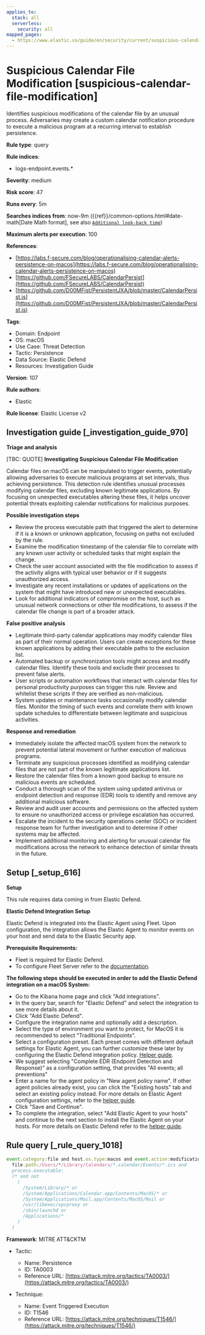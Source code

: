 ```yaml
---
applies_to:
  stack: all
  serverless:
    security: all
mapped_pages:
  - https://www.elastic.co/guide/en/security/current/suspicious-calendar-file-modification.html
---
```


# Suspicious Calendar File Modification [suspicious-calendar-file-modification]

Identifies suspicious modifications of the calendar file by an unusual process. Adversaries may create a custom calendar notification procedure to execute a malicious program at a recurring interval to establish persistence.

**Rule type**: query

**Rule indices**:

* logs-endpoint.events.*

**Severity**: medium

**Risk score**: 47

**Runs every**: 5m

**Searches indices from**: now-9m ({{ref}}/common-options.html#date-math[Date Math format], see also [`Additional look-back time`](docs-content://solutions/security/detect-and-alert/create-detection-rule.md#rule-schedule))

**Maximum alerts per execution**: 100

**References**:

* [https://labs.f-secure.com/blog/operationalising-calendar-alerts-persistence-on-macos](https://labs.f-secure.com/blog/operationalising-calendar-alerts-persistence-on-macos)
* [https://github.com/FSecureLABS/CalendarPersist](https://github.com/FSecureLABS/CalendarPersist)
* [https://github.com/D00MFist/PersistentJXA/blob/master/CalendarPersist.js](https://github.com/D00MFist/PersistentJXA/blob/master/CalendarPersist.js)

**Tags**:

* Domain: Endpoint
* OS: macOS
* Use Case: Threat Detection
* Tactic: Persistence
* Data Source: Elastic Defend
* Resources: Investigation Guide

**Version**: 107

**Rule authors**:

* Elastic

**Rule license**: Elastic License v2

## Investigation guide [_investigation_guide_970]

**Triage and analysis**

[TBC: QUOTE]
**Investigating Suspicious Calendar File Modification**

Calendar files on macOS can be manipulated to trigger events, potentially allowing adversaries to execute malicious programs at set intervals, thus achieving persistence. This detection rule identifies unusual processes modifying calendar files, excluding known legitimate applications. By focusing on unexpected executables altering these files, it helps uncover potential threats exploiting calendar notifications for malicious purposes.

**Possible investigation steps**

* Review the process executable path that triggered the alert to determine if it is a known or unknown application, focusing on paths not excluded by the rule.
* Examine the modification timestamp of the calendar file to correlate with any known user activity or scheduled tasks that might explain the change.
* Check the user account associated with the file modification to assess if the activity aligns with typical user behavior or if it suggests unauthorized access.
* Investigate any recent installations or updates of applications on the system that might have introduced new or unexpected executables.
* Look for additional indicators of compromise on the host, such as unusual network connections or other file modifications, to assess if the calendar file change is part of a broader attack.

**False positive analysis**

* Legitimate third-party calendar applications may modify calendar files as part of their normal operation. Users can create exceptions for these known applications by adding their executable paths to the exclusion list.
* Automated backup or synchronization tools might access and modify calendar files. Identify these tools and exclude their processes to prevent false alerts.
* User scripts or automation workflows that interact with calendar files for personal productivity purposes can trigger this rule. Review and whitelist these scripts if they are verified as non-malicious.
* System updates or maintenance tasks occasionally modify calendar files. Monitor the timing of such events and correlate them with known update schedules to differentiate between legitimate and suspicious activities.

**Response and remediation**

* Immediately isolate the affected macOS system from the network to prevent potential lateral movement or further execution of malicious programs.
* Terminate any suspicious processes identified as modifying calendar files that are not part of the known legitimate applications list.
* Restore the calendar files from a known good backup to ensure no malicious events are scheduled.
* Conduct a thorough scan of the system using updated antivirus or endpoint detection and response (EDR) tools to identify and remove any additional malicious software.
* Review and audit user accounts and permissions on the affected system to ensure no unauthorized access or privilege escalation has occurred.
* Escalate the incident to the security operations center (SOC) or incident response team for further investigation and to determine if other systems may be affected.
* Implement additional monitoring and alerting for unusual calendar file modifications across the network to enhance detection of similar threats in the future.


## Setup [_setup_616]

**Setup**

This rule requires data coming in from Elastic Defend.

**Elastic Defend Integration Setup**

Elastic Defend is integrated into the Elastic Agent using Fleet. Upon configuration, the integration allows the Elastic Agent to monitor events on your host and send data to the Elastic Security app.

**Prerequisite Requirements:**

* Fleet is required for Elastic Defend.
* To configure Fleet Server refer to the [documentation](docs-content://reference/ingestion-tools/fleet/fleet-server.md).

**The following steps should be executed in order to add the Elastic Defend integration on a macOS System:**

* Go to the Kibana home page and click "Add integrations".
* In the query bar, search for "Elastic Defend" and select the integration to see more details about it.
* Click "Add Elastic Defend".
* Configure the integration name and optionally add a description.
* Select the type of environment you want to protect, for MacOS it is recommended to select "Traditional Endpoints".
* Select a configuration preset. Each preset comes with different default settings for Elastic Agent, you can further customize these later by configuring the Elastic Defend integration policy. [Helper guide](docs-content://solutions/security/configure-elastic-defend/configure-an-integration-policy-for-elastic-defend.md).
* We suggest selecting "Complete EDR (Endpoint Detection and Response)" as a configuration setting, that provides "All events; all preventions"
* Enter a name for the agent policy in "New agent policy name". If other agent policies already exist, you can click the "Existing hosts" tab and select an existing policy instead. For more details on Elastic Agent configuration settings, refer to the [helper guide](docs-content://reference/ingestion-tools/fleet/agent-policy.md).
* Click "Save and Continue".
* To complete the integration, select "Add Elastic Agent to your hosts" and continue to the next section to install the Elastic Agent on your hosts. For more details on Elastic Defend refer to the [helper guide](docs-content://solutions/security/configure-elastic-defend/install-elastic-defend.md).


## Rule query [_rule_query_1018]

```js
event.category:file and host.os.type:macos and event.action:modification and
  file.path:/Users/*/Library/Calendars/*.calendar/Events/*.ics and
  process.executable:
  (* and not
    (
      /System/Library/* or
      /System/Applications/Calendar.app/Contents/MacOS/* or
      /System/Applications/Mail.app/Contents/MacOS/Mail or
      /usr/libexec/xpcproxy or
      /sbin/launchd or
      /Applications/*
    )
  )
```

**Framework**: MITRE ATT&CKTM

* Tactic:

    * Name: Persistence
    * ID: TA0003
    * Reference URL: [https://attack.mitre.org/tactics/TA0003/](https://attack.mitre.org/tactics/TA0003/)

* Technique:

    * Name: Event Triggered Execution
    * ID: T1546
    * Reference URL: [https://attack.mitre.org/techniques/T1546/](https://attack.mitre.org/techniques/T1546/)



